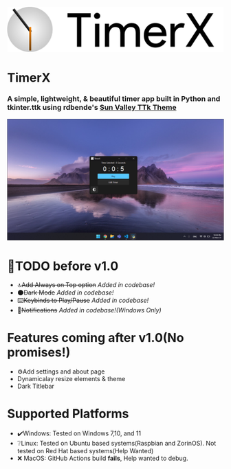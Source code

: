 <p style="text-align: center;">
    <img src="./assets/readme/banner.png"></img>
</p>

# TimerX

### A simple, lightweight, & beautiful timer app built in Python and tkinter.ttk using rdbende's [Sun Valley TTk Theme](https://github.com/rdbende/Sun-Valley-TTk-Theme)

<p style="text-align: center;">
    <img src="./assets/readme/dark.png"></img>
</p>

# 🎯TODO before v1.0
- 🔝~~Add Always on Top option~~ _Added in codebase!_
- 🌑~~Dark Mode~~ _Added in codebase!_
- ⌨️~~Keybinds to Play/Pause~~ _Added in codebase!_
- 🔔~~Notifications~~ _Added in codebase!(Windows Only)_
# Features coming after v1.0(No promises!)
- ⚙️Add settings and about page
-  Dynamicalay resize elements & theme
- Dark Titlebar

# Supported Platforms
- ✔️Windows: Tested on Windows 7,10, and 11
- ❔Linux: Tested on Ubuntu based systems(Raspbian and ZorinOS). Not tested on Red Hat based systems(Help Wanted)
- ❌ MacOS: GitHub Actions build **fails**, Help wanted to debug.

